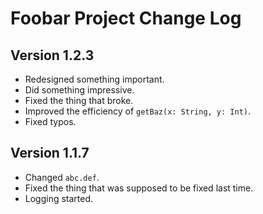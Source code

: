 # Foobar Project Change Log

## Version 1.2.3

- Redesigned something important.
- Did something impressive.
- Fixed the thing that broke.
- Improved the efficiency of `getBaz(x: String, y: Int)`.
- Fixed typos.

## Version 1.1.7

- Changed `abc.def`.
- Fixed the thing that was supposed to be fixed last time.
- Logging started.
